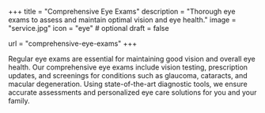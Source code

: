 +++
title = "Comprehensive Eye Exams"
description = "Thorough eye exams to assess and maintain optimal vision and eye health."
image = "service.jpg"
icon = "eye" # optional
draft = false

url = "comprehensive-eye-exams"
+++

Regular eye exams are essential for maintaining good vision and overall eye health. Our comprehensive eye exams include vision testing, prescription updates, and screenings for conditions such as glaucoma, cataracts, and macular degeneration. Using state-of-the-art diagnostic tools, we ensure accurate assessments and personalized eye care solutions for you and your family.
